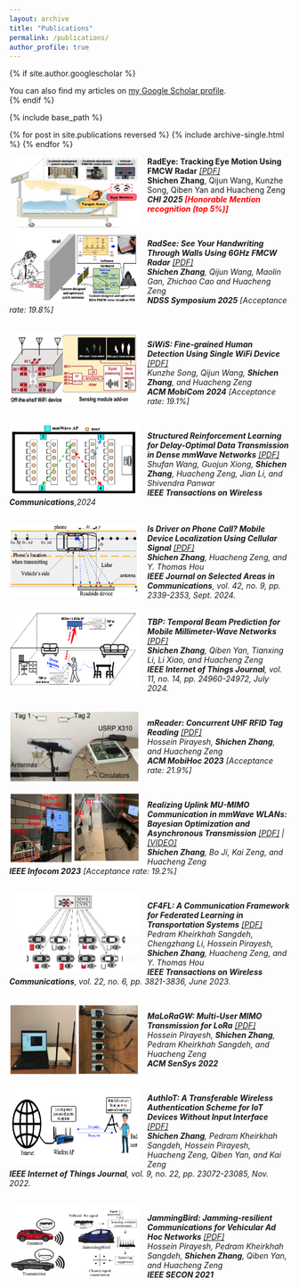 ```yaml
---
layout: archive
title: "Publications"
permalink: /publications/
author_profile: true
---
```


{% if site.author.googlescholar %}
  <div class="wordwrap">You can also find my articles on <a href="{{site.author.googlescholar}}">my Google Scholar profile</a>.</div>
{% endif %}

{% include base_path %}

{% for post in site.publications reversed %}
  {% include archive-single.html %}
{% endfor %}

<img src="/images/RadEye_teaser.png" align="left" style="vertical-align: middle; width: 233px; height: 130px;  margin-right: 15px;">

<b>RadEye: Tracking Eye Motion Using FMCW Radar</b> <I>[[PDF]](/files/Shichen25_CHI_Radeye.pdf)</i><br>
<b>Shichen Zhang</b>, Qijun Wang, Kunzhe Song, Qiben Yan and Huacheng Zeng<br>
<I><b>CHI 2025 <span style="color: red;">[Honorable Mention recognition (top 5%)]</span></b> 

<br clear="left">

<img src="/images/Radsee_teaser.png" align="left" style="vertical-align: middle; width: 233px; height: 130px;  margin-right: 15px;">

<b>RadSee: See Your Handwriting Through Walls Using 6GHz FMCW Radar</b> <I>[[PDF]](/files/Shichen25_NDSS_Radsee.pdf)</i><br>
<b>Shichen Zhang</b>, Qijun Wang, Maolin Gan, Zhichao Cao and Huacheng Zeng<br>
<I><b>NDSS Symposium 2025</b> \[Acceptance rate: 19.8%\]</i> <br>

<br clear="left">

<img src="/images/Swis_teaser.png" align="left" style="vertical-align: middle; width: 233px; height: 130px;  margin-right: 15px;">

<b>SiWiS: Fine-grained Human Detection Using Single WiFi Device</b> <I>[[PDF]](/files/mobicom24-final.pdf)</i><br>
Kunzhe Song, Qijun Wang, <b>Shichen Zhang</b>, and Huacheng Zeng<br>
<I><b>ACM MobiCom 2024</b> \[Acceptance rate: 19.1%\]</i> <br>

<br clear="left">

<img src="/images/Rinf_teaser.png" align="left" style="vertical-align: middle; width: 233px; height: 130px;  margin-right: 15px; ">

<b>Structured Reinforcement Learning for Delay-Optimal Data Transmission in Dense mmWave
Networks</b> <I>[[PDF]](/files/RL_Dense_mmWave_IEEE_TWC_2024.pdf)</i><br>
Shufan Wang, Guojun Xiong, <b>Shichen Zhang</b>, Huacheng Zeng, Jian Li, and Shivendra Panwar  
<I><b>IEEE Transactions on Wireless Communications</b>,2024</i> <br>

<br clear="left">

<img src="/images/PhoneLoc_teaser.png" align="left" style="vertical-align: middle; width: 233px; height: 130px; margin-right: 15px;">
<b>Is Driver on Phone Call? Mobile Device Localization Using Cellular Signal</b> <i><a href="/files/Shichen24_JSAC_PhoLoc.pdf">[PDF]</a></i><br>
<b>Shichen Zhang</b>, Huacheng Zeng, and Y. Thomas Hou<br>
<i><b>IEEE Journal on Selected Areas in Communications</b>, vol. 42, no. 9, pp. 2339-2353, Sept. 2024.</i><br>

<br clear="left">

<img src="/images/TBP_teaser.png" align="left" style="vertical-align: middle; width: 233px; height: 140px; margin-right: 15px;">

<b>TBP: Temporal Beam Prediction for Mobile Millimeter-Wave Networks</b> <i><a href="/files/tbp_shichen2024.pdf">[PDF]</a></i><br>
<b>Shichen Zhang</b>, Qiben Yan, Tianxing Li, Li Xiao, and Huacheng Zeng<br>
<i><b>IEEE Internet of Things Journal</b>, vol. 11, no. 14, pp. 24960-24972, July 2024.</i><br>

<br clear="left">

<img src="/images/mReader_teaser.png" align="left" style="vertical-align: middle; width: 233px; height: 130px; margin-right: 15px;">

<b>mReader: Concurrent UHF RFID Tag Reading</b> <i><a href="/files/mreader2023.pdf">[PDF]</a></i><br>
Hossein Pirayesh, <b>Shichen Zhang</b>, and Huacheng Zeng<br>
<i><b>ACM MobiHoc 2023</b></i> [Acceptance rate: 21.9%]<br>

<br clear="left">

<img src="/images/Beamforming_teaser.png" align="left" style="vertical-align: middle; width: 233px; height: 130px; margin-right: 15px;">

<b>Realizing Uplink MU-MIMO Communication in mmWave WLANs: Bayesian Optimization and Asynchronous Transmission</b> <i><a href="/files/shichen23_beamforming_infocom.pdf">[PDF]</a> | <a href="https://youtu.be/Q2Bk7i6O5mg?si=VcKf3Wqf6PIlwBTb">[VIDEO]</a></i><br>
<b>Shichen Zhang</b>, Bo Ji, Kai Zeng, and Huacheng Zeng<br>
<i><b>IEEE Infocom 2023</b></i> [Acceptance rate: 19.2%]<br>

<br clear="left">

<img src="/images/CF4FL_teaser.png" align="left" style="vertical-align: middle; width: 233px; height: 140px; margin-right: 15px;">

<b>CF4FL: A Communication Framework for Federated Learning in Transportation Systems</b> <i><a href="/files/Pedram22_TWC_CF4FL.pdf">[PDF]</a></i><br>
Pedram Kheirkhah Sangdeh, Chengzhang Li, Hossein Pirayesh, <b>Shichen Zhang</b>, Huacheng Zeng, and Y. Thomas Hou<br>
<i><b>IEEE Transactions on Wireless Communications</b>, vol. 22, no. 6, pp. 3821-3836, June 2023.</i><br>

<br clear="left">

<img src="/images/MaLoRaGW_teaser.png" align="left" style="vertical-align: middle; width: 233px; height: 130px; margin-right: 15px;">

<b>MaLoRaGW: Multi-User MIMO Transmission for LoRa</b> <i><a href="/files/Hossein22_Sensys_MaLoRaGW.pdf">[PDF]</a></i><br>
Hossein Pirayesh, <b>Shichen Zhang</b>, Pedram Kheirkhah Sangdeh, and Huacheng Zeng<br>
<i><b>ACM SenSys 2022</b></i><br>

<br clear="left">

<img src="/images/AuthIoT_teaser.png" align="left" style="vertical-align: middle; width: 233px; height: 140px; margin-right: 15px;">

<b>AuthIoT: A Transferable Wireless Authentication Scheme for IoT Devices Without Input Interface</b> <i><a href="/files/Shichen22_JIoT_AuthIoT.pdf">[PDF]</a></i><br>
<b>Shichen Zhang</b>, Pedram Kheirkhah Sangdeh, Hossein Pirayesh, Huacheng Zeng, Qiben Yan, and Kai Zeng<br>
<i><b>IEEE Internet of Things Journal</b>, vol. 9, no. 22, pp. 23072-23085, Nov. 2022.</i><br>

<br clear="left">

<img src="/images/JammingBird_teaser.png" align="left" style="vertical-align: middle; width: 233px; height: 130px; margin-right: 15px;">

<b>JammingBird: Jamming-resilient Communications for Vehicular Ad Hoc Networks</b> <i><a href="/files/Hossein_JammingBird.pdf">[PDF]</a></i><br>
Hossein Pirayesh, Pedram Kheirkhah Sangdeh, <b>Shichen Zhang</b>, Qiben Yan, and Huacheng Zeng<br>
<i><b>IEEE SECON 2021</b></i><br>

<br clear="left">
